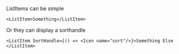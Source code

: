 ListItems can be simple

```react
<ListItem>Something</ListItem>
```

Or they can display a sorthandle

```react
<ListItem SortHandle={() => <Icon name="sort"/>}>Something Else </ListItem>
```
